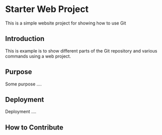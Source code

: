 # Starter Web Project

This is a simple website project for
showing how to use Git

## Introduction

This is example is to show different parts
of the Git repository and various commands
using a web project.

## Purpose

Some purpose ....

## Deployment

Deployment ....

## How to Contribute